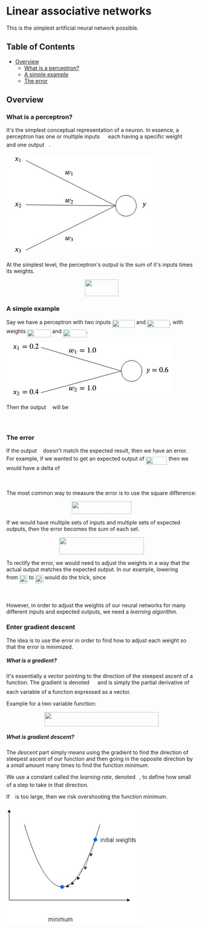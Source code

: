 # Linear associative networks

This is the simplest artificial neural network possible. 

## Table of Contents

- [Overview](#overview)  
  - [What is a perceptron?](#what-is-a-perceptron)
  - [A simple example](#a-simple-example)
  - [The error](#the-error)

## Overview

### What is a perceptron?

It's the simplest conceptual representation of a neuron. 
In essence, a perceptron has one or multiple inputs <img src="/tex/9fc20fb1d3825674c6a279cb0d5ca636.svg?invert_in_darkmode&sanitize=true" align=middle width=14.045887349999989pt height=14.15524440000002pt/> each having a specific weight <img src="/tex/c2a29561d89e139b3c7bffe51570c3ce.svg?invert_in_darkmode&sanitize=true" align=middle width=16.41940739999999pt height=14.15524440000002pt/> and one output <img src="/tex/deceeaf6940a8c7a5a02373728002b0f.svg?invert_in_darkmode&sanitize=true" align=middle width=8.649225749999989pt height=14.15524440000002pt/>. 

![alt text](readme-images/perceptron.jpg)

At the simplest level, the perceptron's output is the sum of it's inputs times its weights. 
<p align="center"><img src="/tex/c2d2775d67e954682fac686e557baed2.svg?invert_in_darkmode&sanitize=true" align=middle width=88.33802834999999pt height=44.89738935pt/></p>

### A simple example

Say we have a perceptron with two inputs <img src="/tex/f9b6dcc9279f659321ac3e1098b0ba4f.svg?invert_in_darkmode&sanitize=true" align=middle width=59.69172164999999pt height=21.18721440000001pt/> and <img src="/tex/bf84a893effff44b6d014b2b60460585.svg?invert_in_darkmode&sanitize=true" align=middle width=59.69172164999999pt height=21.18721440000001pt/>, with weights <img src="/tex/a4d0b18eae0e483561b7109b3e60efab.svg?invert_in_darkmode&sanitize=true" align=middle width=62.06524169999999pt height=21.18721440000001pt/> and <img src="/tex/b069935a7e85d35a3a6cfdb368977f8e.svg?invert_in_darkmode&sanitize=true" align=middle width=62.06524169999999pt height=21.18721440000001pt/>.  

![alt text](readme-images/perceptron-example.jpg)

Then the output <img src="/tex/deceeaf6940a8c7a5a02373728002b0f.svg?invert_in_darkmode&sanitize=true" align=middle width=8.649225749999989pt height=14.15524440000002pt/> will be
<p align="center"><img src="/tex/48c4f6073c4655b74cebf396493c9228.svg?invert_in_darkmode&sanitize=true" align=middle width=322.4824614pt height=13.789957499999998pt/></p>

### The error

If the output <img src="/tex/deceeaf6940a8c7a5a02373728002b0f.svg?invert_in_darkmode&sanitize=true" align=middle width=8.649225749999989pt height=14.15524440000002pt/> doesn't match the expected result, then we have an error.  
For example, if we wanted to get an expected output of <img src="/tex/ad35a4143e0a34d97d3abc63c4dc81a3.svg?invert_in_darkmode&sanitize=true" align=middle width=56.092022249999985pt height=21.18721440000001pt/> then we would have a delta of 

<p align="center"><img src="/tex/70587273e97df3ceb21ab1b1987c0c58.svg?invert_in_darkmode&sanitize=true" align=middle width=198.69622905pt height=14.611878599999999pt/></p>

The most common way to measure the error is to use the square difference:

<p align="center"><img src="/tex/f0e1879eb6ad7c4d4db82b272cf354b4.svg?invert_in_darkmode&sanitize=true" align=middle width=157.79689199999999pt height=32.990165999999995pt/></p>

If we would have multiple sets of inputs and multiple sets of expected outputs, then the error becomes the sum of each set. 

<p align="center"><img src="/tex/77f183b19e630e3e06818fc4bd43e135.svg?invert_in_darkmode&sanitize=true" align=middle width=223.27059314999997pt height=44.89738935pt/></p>

To rectify the error, we would need to adjust the weights in a way that the actual output matches the expected output. In our example, lowering <img src="/tex/4b4518f1b7f0fb1347fa21506ebafb19.svg?invert_in_darkmode&sanitize=true" align=middle width=18.32105549999999pt height=14.15524440000002pt/> from <img src="/tex/f58ed17486d1735419372f2b7d091779.svg?invert_in_darkmode&sanitize=true" align=middle width=21.00464354999999pt height=21.18721440000001pt/> to <img src="/tex/cde2d598001a947a6afd044a43d15629.svg?invert_in_darkmode&sanitize=true" align=middle width=21.00464354999999pt height=21.18721440000001pt/> would do the trick, since 
<p align="center"><img src="/tex/e6f831d1a270623d0d7f7ed67ad50360.svg?invert_in_darkmode&sanitize=true" align=middle width=243.73618499999998pt height=13.789957499999998pt/></p>

However, in order to adjust the weights of our neural networks for many different inputs and expected outputs, we need a *learning algorithm*. 

### Enter gradient descent

The idea is to use the error in order to find how to adjust each weight so that the error is minimized.  

##### What is a gradient?

It's essentially a vector pointing to the direction of the steepest ascent of a function. The gradient is denoted <img src="/tex/47c28f1929c18f887420345e9225e08b.svg?invert_in_darkmode&sanitize=true" align=middle width=13.69867124999999pt height=22.465723500000017pt/> and is simply the partial derivative of each variable of a function expressed as a vector.  

Example for a two variable function:

<p align="center"><img src="/tex/e5f984d37b9b6ead18f6d4f697635a9c.svg?invert_in_darkmode&sanitize=true" align=middle width=301.02020849999997pt height=37.9216761pt/></p>

##### What is gradient descent?

The *descent* part simply means using the gradient to find the direction of steepest ascent of our function and then going in the opposite direction by a *small* amount many times to find the function *minimum*.  

We use a constant called the *learning rate*, denoted <img src="/tex/7ccca27b5ccc533a2dd72dc6fa28ed84.svg?invert_in_darkmode&sanitize=true" align=middle width=6.672392099999992pt height=14.15524440000002pt/>, to define how small of a step to take in that direction.  

If <img src="/tex/7ccca27b5ccc533a2dd72dc6fa28ed84.svg?invert_in_darkmode&sanitize=true" align=middle width=6.672392099999992pt height=14.15524440000002pt/> is too large, then we risk overshooting the function minimum. 

![alt text](readme-images/gradient-descent.jpg)